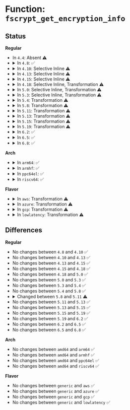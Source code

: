 # Function: <code>fscrypt_get_encryption_info</code>

## Status
<b>Regular</b>
<ul>
<li>
In <code>4.4</code>: Absent ⚠️
</li>
<li>
<details>
<summary>In <code>4.8</code>: ✅</summary>

```c
int fscrypt_get_encryption_info(struct inode *inode);
```

**Collision:** Unique Global

**Inline:** No

**Transformation:** False

**Instances:**

```
In fs/crypto/keyinfo.c (ffffffff8128a8b0)
Location: fs/crypto/keyinfo.c:292
Inline: False
Direct callers:
  - fs/crypto/policy.c:fscrypt_inherit_context
  - fs/crypto/policy.c:fscrypt_inherit_context
  - fs/ext4/dir.c:ext4_readdir
  - fs/ext4/file.c:ext4_file_open
  - fs/ext4/ialloc.c:__ext4_new_inode
  - fs/ext4/namei.c:ext4_symlink
  - fs/ext4/namei.c:htree_dirblock_to_tree
  - fs/ext4/symlink.c:ext4_encrypted_get_link
```
**Symbols:**

```
ffffffff8128a8b0-ffffffff8128a8e0: fscrypt_get_encryption_info (STB_GLOBAL)
```
</details>
</li>
<li>
<details>
<summary>In <code>4.10</code>: Selective Inline ⚠️</summary>

```c
int fscrypt_get_encryption_info(struct inode *inode);
```

**Collision:** Unique Global

**Inline:** Selective

**Transformation:** False

**Instances:**

```
In fs/crypto/keyinfo.c (ffffffff8129f170)
Location: fs/crypto/keyinfo.c:173
Inline: True
Direct callers:
  - fs/crypto/fname.c:fscrypt_setup_filename
  - fs/crypto/policy.c:fscrypt_inherit_context
  - fs/crypto/policy.c:fscrypt_inherit_context
  - fs/ext4/dir.c:ext4_readdir
  - fs/ext4/file.c:ext4_file_open
  - fs/ext4/ialloc.c:__ext4_new_inode
  - fs/ext4/namei.c:ext4_symlink
  - fs/ext4/namei.c:htree_dirblock_to_tree
  - fs/ext4/symlink.c:ext4_encrypted_get_link
```
**Symbols:**

```
ffffffff8129f170-ffffffff8129f5b3: fscrypt_get_encryption_info (STB_GLOBAL)
```
</details>
</li>
<li>
<details>
<summary>In <code>4.13</code>: Selective Inline ⚠️</summary>

```c
int fscrypt_get_encryption_info(struct inode *inode);
```

**Collision:** Unique Global

**Inline:** Selective

**Transformation:** False

**Instances:**

```
In fs/crypto/keyinfo.c (ffffffff812adbb0)
Location: fs/crypto/keyinfo.c:251
Inline: True
Direct callers:
  - fs/crypto/fname.c:fscrypt_setup_filename
  - fs/crypto/policy.c:fscrypt_has_permitted_context
  - fs/crypto/policy.c:fscrypt_has_permitted_context
  - fs/ext4/dir.c:ext4_readdir
  - fs/ext4/file.c:ext4_file_open
  - fs/ext4/ialloc.c:__ext4_new_inode
  - fs/ext4/inode.c:ext4_setattr
  - fs/ext4/namei.c:ext4_symlink
  - fs/ext4/namei.c:htree_dirblock_to_tree
  - fs/ext4/symlink.c:ext4_encrypted_get_link
```
**Symbols:**

```
ffffffff812adbb0-ffffffff812ae104: fscrypt_get_encryption_info (STB_GLOBAL)
```
</details>
</li>
<li>
<details>
<summary>In <code>4.15</code>: Selective Inline ⚠️</summary>

```c
int fscrypt_get_encryption_info(struct inode *inode);
```

**Collision:** Unique Global

**Inline:** Selective

**Transformation:** False

**Instances:**

```
In fs/crypto/keyinfo.c (ffffffff812d1080)
Location: fs/crypto/keyinfo.c:242
Inline: True
Direct callers:
  - fs/crypto/fname.c:fscrypt_setup_filename
  - fs/crypto/hooks.c:__fscrypt_prepare_link
  - fs/crypto/hooks.c:fscrypt_file_open
  - fs/crypto/policy.c:fscrypt_has_permitted_context
  - fs/crypto/policy.c:fscrypt_has_permitted_context
  - fs/ext4/dir.c:ext4_readdir
  - fs/ext4/ialloc.c:__ext4_new_inode
  - fs/ext4/inode.c:ext4_setattr
  - fs/ext4/namei.c:ext4_symlink
  - fs/ext4/namei.c:htree_dirblock_to_tree
  - fs/ext4/symlink.c:ext4_encrypted_get_link
```
**Symbols:**

```
ffffffff812d1080-ffffffff812d15e4: fscrypt_get_encryption_info (STB_GLOBAL)
```
</details>
</li>
<li>
<details>
<summary>In <code>4.18</code>: Selective Inline, Transformation ⚠️</summary>

```c
int fscrypt_get_encryption_info(struct inode *inode);
```

**Collision:** Unique Global

**Inline:** Selective

**Transformation:** True

**Instances:**

```
In fs/crypto/keyinfo.c (ffffffff812fbfa0)
Location: fs/crypto/keyinfo.c:288
Inline: True
Direct callers:
  - fs/crypto/fname.c:fscrypt_setup_filename
  - fs/crypto/hooks.c:__fscrypt_encrypt_symlink
  - fs/crypto/hooks.c:__fscrypt_prepare_link
  - fs/crypto/hooks.c:fscrypt_file_open
  - fs/crypto/policy.c:fscrypt_inherit_context
  - fs/crypto/policy.c:fscrypt_inherit_context
  - fs/crypto/policy.c:fscrypt_has_permitted_context
  - fs/crypto/policy.c:fscrypt_has_permitted_context
  - fs/ext4/dir.c:ext4_readdir
  - fs/ext4/ialloc.c:__ext4_new_inode
  - fs/ext4/inode.c:ext4_setattr
  - fs/ext4/namei.c:htree_dirblock_to_tree
```
**Symbols:**

```
ffffffff812fba70-ffffffff812fbf9d: fscrypt_get_encryption_info.part.7 (STB_LOCAL)
ffffffff812fc020-ffffffff812fc0d7: fscrypt_get_encryption_info.part.7.cold.10 (STB_LOCAL)
ffffffff812fbfa0-ffffffff812fbfdb: fscrypt_get_encryption_info (STB_GLOBAL)
```
</details>
</li>
<li>
<details>
<summary>In <code>5.0</code>: Selective Inline, Transformation ⚠️</summary>

```c
int fscrypt_get_encryption_info(struct inode *inode);
```

**Collision:** Unique Global

**Inline:** Selective

**Transformation:** True

**Instances:**

```
In fs/crypto/keyinfo.c (ffffffff813117c0)
Location: fs/crypto/keyinfo.c:504
Inline: True
Direct callers:
  - fs/crypto/fname.c:fscrypt_setup_filename
  - fs/crypto/hooks.c:__fscrypt_encrypt_symlink
  - fs/crypto/hooks.c:__fscrypt_prepare_link
  - fs/crypto/hooks.c:fscrypt_file_open
  - fs/crypto/policy.c:fscrypt_inherit_context
  - fs/crypto/policy.c:fscrypt_inherit_context
  - fs/crypto/policy.c:fscrypt_has_permitted_context
  - fs/crypto/policy.c:fscrypt_has_permitted_context
  - fs/ext4/dir.c:ext4_readdir
  - fs/ext4/ialloc.c:__ext4_new_inode
  - fs/ext4/inode.c:ext4_setattr
  - fs/ext4/namei.c:htree_dirblock_to_tree
```
**Symbols:**

```
ffffffff81311200-ffffffff813117bd: fscrypt_get_encryption_info.part.11 (STB_LOCAL)
ffffffff813118ab-ffffffff8131194a: fscrypt_get_encryption_info.part.11.cold.18 (STB_LOCAL)
ffffffff813117c0-ffffffff813117fb: fscrypt_get_encryption_info (STB_GLOBAL)
```
</details>
</li>
<li>
<details>
<summary>In <code>5.3</code>: Selective Inline, Transformation ⚠️</summary>

```c
int fscrypt_get_encryption_info(struct inode *inode);
```

**Collision:** Unique Global

**Inline:** Selective

**Transformation:** True

**Instances:**

```
In fs/crypto/keyinfo.c (ffffffff81338cb0)
Location: fs/crypto/keyinfo.c:502
Inline: True
Direct callers:
  - fs/crypto/fname.c:fscrypt_setup_filename
  - fs/crypto/hooks.c:fscrypt_get_symlink
  - fs/crypto/hooks.c:__fscrypt_encrypt_symlink
  - fs/crypto/hooks.c:__fscrypt_prepare_link
  - fs/crypto/hooks.c:fscrypt_file_open
  - fs/crypto/policy.c:fscrypt_inherit_context
  - fs/crypto/policy.c:fscrypt_inherit_context
  - fs/crypto/policy.c:fscrypt_has_permitted_context
  - fs/crypto/policy.c:fscrypt_has_permitted_context
  - fs/ext4/dir.c:ext4_readdir
  - fs/ext4/ialloc.c:__ext4_new_inode
  - fs/ext4/inode.c:ext4_setattr
  - fs/ext4/namei.c:htree_dirblock_to_tree
```
**Symbols:**

```
ffffffff81338720-ffffffff81338cac: fscrypt_get_encryption_info.part.0 (STB_LOCAL)
ffffffff81338d9e-ffffffff81338eae: fscrypt_get_encryption_info.part.0.cold (STB_LOCAL)
ffffffff81338cb0-ffffffff81338cef: fscrypt_get_encryption_info (STB_GLOBAL)
```
</details>
</li>
<li>
<details>
<summary>In <code>5.4</code>: Transformation ⚠️</summary>

```c
int fscrypt_get_encryption_info(struct inode *inode);
```

**Collision:** Unique Global

**Inline:** No

**Transformation:** True

**Instances:**

```
In fs/crypto/keysetup.c (0)
Location: fs/crypto/keysetup.c:421
Inline: False
Direct callers:
  - fs/crypto/fname.c:fscrypt_setup_filename
  - fs/crypto/hooks.c:fscrypt_get_symlink
  - fs/crypto/hooks.c:__fscrypt_encrypt_symlink
  - fs/crypto/hooks.c:__fscrypt_prepare_link
  - fs/crypto/hooks.c:fscrypt_file_open
  - fs/ext4/dir.c:ext4_readdir
  - fs/ext4/ialloc.c:__ext4_new_inode
  - fs/ext4/inode.c:ext4_setattr
  - fs/ext4/namei.c:htree_dirblock_to_tree
```
**Symbols:**

```
ffffffff8134e08f-ffffffff8134e15a: fscrypt_get_encryption_info.cold (STB_LOCAL)
ffffffff8134dac0-ffffffff8134df99: fscrypt_get_encryption_info (STB_GLOBAL)
```
</details>
</li>
<li>
<details>
<summary>In <code>5.8</code>: Transformation ⚠️</summary>

```c
int fscrypt_get_encryption_info(struct inode *inode);
```

**Collision:** Unique Global

**Inline:** No

**Transformation:** True

**Instances:**

```
In fs/crypto/keysetup.c (0)
Location: fs/crypto/keysetup.c:430
Inline: False
Direct callers:
  - fs/crypto/fname.c:fscrypt_setup_filename
  - fs/crypto/hooks.c:fscrypt_get_symlink
  - fs/crypto/hooks.c:__fscrypt_encrypt_symlink
  - fs/crypto/hooks.c:fscrypt_prepare_setflags
  - fs/crypto/policy.c:fscrypt_inherit_context
  - fs/crypto/policy.c:fscrypt_inherit_context
  - fs/ext4/dir.c:ext4_readdir
  - fs/ext4/ialloc.c:__ext4_new_inode
  - fs/ext4/inode.c:ext4_setattr
  - fs/ext4/namei.c:htree_dirblock_to_tree
```
**Symbols:**

```
ffffffff81393fd6-ffffffff81394012: fscrypt_get_encryption_info.cold (STB_LOCAL)
ffffffff81393a40-ffffffff81393e6e: fscrypt_get_encryption_info (STB_GLOBAL)
```
</details>
</li>
<li>
<details>
<summary>In <code>5.11</code>: Transformation ⚠️</summary>

```c
int fscrypt_get_encryption_info(struct inode *inode, bool allow_unsupported);
```

**Collision:** Unique Global

**Inline:** No

**Transformation:** True

**Instances:**

```
In fs/crypto/keysetup.c (0)
Location: fs/crypto/keysetup.c:564
Inline: False
Direct callers:
  - fs/crypto/fname.c:fscrypt_setup_filename
  - fs/crypto/hooks.c:fscrypt_get_symlink
  - fs/crypto/hooks.c:fscrypt_prepare_setflags
  - fs/crypto/hooks.c:__fscrypt_prepare_readdir
  - fs/crypto/policy.c:fscrypt_policy_to_inherit
```
**Symbols:**

```
ffffffff81beafbe-ffffffff81beaff7: fscrypt_get_encryption_info.cold (STB_LOCAL)
ffffffff813a53b0-ffffffff813a54f2: fscrypt_get_encryption_info (STB_GLOBAL)
```
</details>
</li>
<li>
<details>
<summary>In <code>5.13</code>: Transformation ⚠️</summary>

```c
int fscrypt_get_encryption_info(struct inode *inode, bool allow_unsupported);
```

**Collision:** Unique Global

**Inline:** No

**Transformation:** True

**Instances:**

```
In fs/crypto/keysetup.c (0)
Location: fs/crypto/keysetup.c:588
Inline: False
Direct callers:
  - fs/crypto/fname.c:fscrypt_setup_filename
  - fs/crypto/hooks.c:fscrypt_get_symlink
  - fs/crypto/hooks.c:fscrypt_prepare_setflags
  - fs/crypto/hooks.c:__fscrypt_prepare_readdir
  - fs/crypto/policy.c:fscrypt_policy_to_inherit
```
**Symbols:**

```
ffffffff81bdd017-ffffffff81bdd050: fscrypt_get_encryption_info.cold (STB_LOCAL)
ffffffff813ac490-ffffffff813ac5d2: fscrypt_get_encryption_info (STB_GLOBAL)
```
</details>
</li>
<li>
<details>
<summary>In <code>5.15</code>: Transformation ⚠️</summary>

```c
int fscrypt_get_encryption_info(struct inode *inode, bool allow_unsupported);
```

**Collision:** Unique Global

**Inline:** No

**Transformation:** True

**Instances:**

```
In fs/crypto/keysetup.c (0)
Location: fs/crypto/keysetup.c:621
Inline: False
Direct callers:
  - fs/crypto/fname.c:fscrypt_setup_filename
  - fs/crypto/hooks.c:fscrypt_get_symlink
  - fs/crypto/hooks.c:fscrypt_prepare_setflags
  - fs/crypto/hooks.c:__fscrypt_prepare_readdir
  - fs/crypto/policy.c:fscrypt_policy_to_inherit
```
**Symbols:**

```
ffffffff81cc66f0-ffffffff81cc6729: fscrypt_get_encryption_info.cold (STB_LOCAL)
ffffffff813fbe00-ffffffff813fbf42: fscrypt_get_encryption_info (STB_GLOBAL)
```
</details>
</li>
<li>
<details>
<summary>In <code>5.19</code>: Transformation ⚠️</summary>

```c
int fscrypt_get_encryption_info(struct inode *inode, bool allow_unsupported);
```

**Collision:** Unique Global

**Inline:** No

**Transformation:** True

**Instances:**

```
In fs/crypto/keysetup.c (0)
Location: fs/crypto/keysetup.c:608
Inline: False
Direct callers:
  - fs/crypto/fname.c:fscrypt_setup_filename
  - fs/crypto/hooks.c:fscrypt_get_symlink
  - fs/crypto/hooks.c:fscrypt_prepare_setflags
  - fs/crypto/hooks.c:__fscrypt_prepare_readdir
  - fs/crypto/policy.c:fscrypt_policy_to_inherit
  - fs/crypto/policy.c:fscrypt_has_permitted_context
  - fs/crypto/policy.c:fscrypt_has_permitted_context
```
**Symbols:**

```
ffffffff81e78b4e-ffffffff81e78b86: fscrypt_get_encryption_info.cold (STB_LOCAL)
ffffffff8146f1c0-ffffffff8146f349: fscrypt_get_encryption_info (STB_GLOBAL)
```
</details>
</li>
<li>
<details>
<summary>In <code>6.2</code>: ✅</summary>

```c
int fscrypt_get_encryption_info(struct inode *inode, bool allow_unsupported);
```

**Collision:** Unique Global

**Inline:** No

**Transformation:** False

**Instances:**

```
In fs/crypto/keysetup.c (ffffffff815008c0)
Location: fs/crypto/keysetup.c:617
Inline: False
Direct callers:
  - fs/crypto/fname.c:fscrypt_setup_filename
  - fs/crypto/hooks.c:fscrypt_get_symlink
  - fs/crypto/hooks.c:fscrypt_prepare_setflags
  - fs/crypto/hooks.c:__fscrypt_prepare_readdir
  - fs/crypto/policy.c:fscrypt_policy_to_inherit
  - fs/crypto/policy.c:fscrypt_has_permitted_context
  - fs/crypto/policy.c:fscrypt_has_permitted_context
```
**Symbols:**

```
ffffffff815008c0-ffffffff81500a78: fscrypt_get_encryption_info (STB_GLOBAL)
```
</details>
</li>
<li>
<details>
<summary>In <code>6.5</code>: ✅</summary>

```c
int fscrypt_get_encryption_info(struct inode *inode, bool allow_unsupported);
```

**Collision:** Unique Global

**Inline:** No

**Transformation:** False

**Instances:**

```
In fs/crypto/keysetup.c (ffffffff81537f50)
Location: fs/crypto/keysetup.c:636
Inline: False
Direct callers:
  - fs/crypto/fname.c:fscrypt_setup_filename
  - fs/crypto/hooks.c:fscrypt_get_symlink
  - fs/crypto/hooks.c:fscrypt_prepare_setflags
  - fs/crypto/hooks.c:__fscrypt_prepare_readdir
  - fs/crypto/policy.c:fscrypt_policy_to_inherit
  - fs/crypto/policy.c:fscrypt_has_permitted_context
  - fs/crypto/policy.c:fscrypt_has_permitted_context
```
**Symbols:**

```
ffffffff81537f50-ffffffff81538108: fscrypt_get_encryption_info (STB_GLOBAL)
```
</details>
</li>
<li>
<details>
<summary>In <code>6.8</code>: ✅</summary>

```c
int fscrypt_get_encryption_info(struct inode *inode, bool allow_unsupported);
```

**Collision:** Unique Global

**Inline:** No

**Transformation:** False

**Instances:**

```
In fs/crypto/keysetup.c (ffffffff8156d0a0)
Location: fs/crypto/keysetup.c:643
Inline: False
Direct callers:
  - fs/crypto/fname.c:fscrypt_setup_filename
  - fs/crypto/hooks.c:fscrypt_get_symlink
  - fs/crypto/hooks.c:fscrypt_prepare_setflags
  - fs/crypto/hooks.c:__fscrypt_prepare_readdir
  - fs/crypto/policy.c:fscrypt_policy_to_inherit
  - fs/crypto/policy.c:fscrypt_has_permitted_context
  - fs/crypto/policy.c:fscrypt_has_permitted_context
```
**Symbols:**

```
ffffffff8156d0a0-ffffffff8156d258: fscrypt_get_encryption_info (STB_GLOBAL)
```
</details>
</li>
</ul>
<b>Arch</b>
<ul>
<li>
<details>
<summary>In <code>arm64</code>: ✅</summary>

```c
int fscrypt_get_encryption_info(struct inode *inode);
```

**Collision:** Unique Global

**Inline:** No

**Transformation:** False

**Instances:**

```
In fs/crypto/keysetup.c (ffff80001040ede0)
Location: fs/crypto/keysetup.c:421
Inline: False
Direct callers:
  - fs/crypto/fname.c:fscrypt_setup_filename
  - fs/crypto/hooks.c:fscrypt_get_symlink
  - fs/crypto/hooks.c:__fscrypt_encrypt_symlink
  - fs/crypto/hooks.c:__fscrypt_prepare_link
  - fs/crypto/hooks.c:fscrypt_file_open
  - fs/ext4/dir.c:ext4_readdir
  - fs/ext4/ialloc.c:__ext4_new_inode
  - fs/ext4/inode.c:ext4_setattr
  - fs/ext4/namei.c:htree_dirblock_to_tree
```
**Symbols:**

```
ffff80001040ede0-ffff80001040f370: fscrypt_get_encryption_info (STB_GLOBAL)
```
</details>
</li>
<li>
<details>
<summary>In <code>armhf</code>: ✅</summary>

```c
int fscrypt_get_encryption_info(struct inode *inode);
```

**Collision:** Unique Global

**Inline:** No

**Transformation:** False

**Instances:**

```
In fs/crypto/keysetup.c (c05db8fc)
Location: fs/crypto/keysetup.c:421
Inline: False
Direct callers:
  - fs/crypto/hooks.c:fscrypt_get_symlink
  - fs/crypto/hooks.c:__fscrypt_encrypt_symlink
  - fs/crypto/hooks.c:__fscrypt_prepare_link
  - fs/crypto/hooks.c:fscrypt_file_open
  - fs/ext4/dir.c:ext4_readdir
  - fs/ext4/ialloc.c:__ext4_new_inode
  - fs/ext4/inode.c:ext4_setattr
  - fs/ext4/namei.c:htree_dirblock_to_tree
```
**Symbols:**

```
c05db8fc-c05dbecc: fscrypt_get_encryption_info (STB_GLOBAL)
```
</details>
</li>
<li>
<details>
<summary>In <code>ppc64el</code>: ✅</summary>

```c
int fscrypt_get_encryption_info(struct inode *inode);
```

**Collision:** Unique Global

**Inline:** No

**Transformation:** False

**Instances:**

```
In fs/crypto/keysetup.c (c00000000051c4b0)
Location: fs/crypto/keysetup.c:421
Inline: False
Direct callers:
  - fs/crypto/fname.c:fscrypt_setup_filename
  - fs/crypto/hooks.c:fscrypt_get_symlink
  - fs/crypto/hooks.c:__fscrypt_encrypt_symlink
  - fs/crypto/hooks.c:__fscrypt_prepare_link
  - fs/crypto/hooks.c:fscrypt_file_open
  - fs/ext4/dir.c:ext4_readdir
  - fs/ext4/ialloc.c:__ext4_new_inode
  - fs/ext4/inode.c:ext4_setattr
  - fs/ext4/namei.c:htree_dirblock_to_tree
```
**Symbols:**

```
c00000000051c4b0-c00000000051cbd4: fscrypt_get_encryption_info (STB_GLOBAL)
```
</details>
</li>
<li>
<details>
<summary>In <code>riscv64</code>: ✅</summary>

```c
int fscrypt_get_encryption_info(struct inode *inode);
```

**Collision:** Unique Global

**Inline:** No

**Transformation:** False

**Instances:**

```
In fs/crypto/keysetup.c (ffffffe0002b7baa)
Location: fs/crypto/keysetup.c:421
Inline: False
Direct callers:
  - fs/crypto/hooks.c:fscrypt_get_symlink
  - fs/crypto/hooks.c:__fscrypt_encrypt_symlink
  - fs/crypto/hooks.c:__fscrypt_prepare_link
  - fs/crypto/hooks.c:fscrypt_file_open
  - fs/ext4/dir.c:ext4_readdir
  - fs/ext4/ialloc.c:__ext4_new_inode
  - fs/ext4/inode.c:ext4_setattr
  - fs/ext4/namei.c:htree_dirblock_to_tree
```
**Symbols:**

```
ffffffe0002b7baa-ffffffe0002b801a: fscrypt_get_encryption_info (STB_GLOBAL)
```
</details>
</li>
</ul>
<b>Flavor</b>
<ul>
<li>
<details>
<summary>In <code>aws</code>: Transformation ⚠️</summary>

```c
int fscrypt_get_encryption_info(struct inode *inode);
```

**Collision:** Unique Global

**Inline:** No

**Transformation:** True

**Instances:**

```
In fs/crypto/keysetup.c (0)
Location: fs/crypto/keysetup.c:421
Inline: False
Direct callers:
  - fs/crypto/fname.c:fscrypt_setup_filename
  - fs/crypto/hooks.c:fscrypt_get_symlink
  - fs/crypto/hooks.c:__fscrypt_encrypt_symlink
  - fs/crypto/hooks.c:__fscrypt_prepare_link
  - fs/crypto/hooks.c:fscrypt_file_open
  - fs/ext4/dir.c:ext4_readdir
  - fs/ext4/ialloc.c:__ext4_new_inode
  - fs/ext4/inode.c:ext4_setattr
  - fs/ext4/namei.c:htree_dirblock_to_tree
```
**Symbols:**

```
ffffffff8134666f-ffffffff8134673a: fscrypt_get_encryption_info.cold (STB_LOCAL)
ffffffff813460a0-ffffffff81346579: fscrypt_get_encryption_info (STB_GLOBAL)
```
</details>
</li>
<li>
<details>
<summary>In <code>azure</code>: Transformation ⚠️</summary>

```c
int fscrypt_get_encryption_info(struct inode *inode);
```

**Collision:** Unique Global

**Inline:** No

**Transformation:** True

**Instances:**

```
In fs/crypto/keysetup.c (0)
Location: fs/crypto/keysetup.c:421
Inline: False
Direct callers:
  - fs/crypto/fname.c:fscrypt_setup_filename
  - fs/crypto/hooks.c:fscrypt_get_symlink
  - fs/crypto/hooks.c:__fscrypt_encrypt_symlink
  - fs/crypto/hooks.c:__fscrypt_prepare_link
  - fs/crypto/hooks.c:fscrypt_file_open
  - fs/ext4/dir.c:ext4_readdir
  - fs/ext4/ialloc.c:__ext4_new_inode
  - fs/ext4/inode.c:ext4_setattr
  - fs/ext4/namei.c:htree_dirblock_to_tree
```
**Symbols:**

```
ffffffff8133734f-ffffffff8133741a: fscrypt_get_encryption_info.cold (STB_LOCAL)
ffffffff81336d80-ffffffff81337259: fscrypt_get_encryption_info (STB_GLOBAL)
```
</details>
</li>
<li>
<details>
<summary>In <code>gcp</code>: Transformation ⚠️</summary>

```c
int fscrypt_get_encryption_info(struct inode *inode);
```

**Collision:** Unique Global

**Inline:** No

**Transformation:** True

**Instances:**

```
In fs/crypto/keysetup.c (0)
Location: fs/crypto/keysetup.c:421
Inline: False
Direct callers:
  - fs/crypto/fname.c:fscrypt_setup_filename
  - fs/crypto/hooks.c:fscrypt_get_symlink
  - fs/crypto/hooks.c:__fscrypt_encrypt_symlink
  - fs/crypto/hooks.c:__fscrypt_prepare_link
  - fs/crypto/hooks.c:fscrypt_file_open
  - fs/ext4/dir.c:ext4_readdir
  - fs/ext4/ialloc.c:__ext4_new_inode
  - fs/ext4/inode.c:ext4_setattr
  - fs/ext4/namei.c:htree_dirblock_to_tree
```
**Symbols:**

```
ffffffff8134413f-ffffffff8134420a: fscrypt_get_encryption_info.cold (STB_LOCAL)
ffffffff81343b70-ffffffff81344049: fscrypt_get_encryption_info (STB_GLOBAL)
```
</details>
</li>
<li>
<details>
<summary>In <code>lowlatency</code>: Transformation ⚠️</summary>

```c
int fscrypt_get_encryption_info(struct inode *inode);
```

**Collision:** Unique Global

**Inline:** No

**Transformation:** True

**Instances:**

```
In fs/crypto/keysetup.c (0)
Location: fs/crypto/keysetup.c:421
Inline: False
Direct callers:
  - fs/crypto/fname.c:fscrypt_setup_filename
  - fs/crypto/hooks.c:fscrypt_get_symlink
  - fs/crypto/hooks.c:__fscrypt_encrypt_symlink
  - fs/crypto/hooks.c:__fscrypt_prepare_link
  - fs/crypto/hooks.c:fscrypt_file_open
  - fs/ext4/dir.c:ext4_readdir
  - fs/ext4/ialloc.c:__ext4_new_inode
  - fs/ext4/inode.c:ext4_setattr
  - fs/ext4/namei.c:htree_dirblock_to_tree
```
**Symbols:**

```
ffffffff8135741d-ffffffff813574e8: fscrypt_get_encryption_info.cold (STB_LOCAL)
ffffffff81356e50-ffffffff81357327: fscrypt_get_encryption_info (STB_GLOBAL)
```
</details>
</li>
</ul>

## Differences
<b>Regular</b>
<ul>
<li>
No changes between <code>4.8</code> and <code>4.10</code> ✅
</li>
<li>
No changes between <code>4.10</code> and <code>4.13</code> ✅
</li>
<li>
No changes between <code>4.13</code> and <code>4.15</code> ✅
</li>
<li>
No changes between <code>4.15</code> and <code>4.18</code> ✅
</li>
<li>
No changes between <code>4.18</code> and <code>5.0</code> ✅
</li>
<li>
No changes between <code>5.0</code> and <code>5.3</code> ✅
</li>
<li>
No changes between <code>5.3</code> and <code>5.4</code> ✅
</li>
<li>
No changes between <code>5.4</code> and <code>5.8</code> ✅
</li>
<li>
<details>
<summary>Changed between <code>5.8</code> and <code>5.11</code> ⚠️</summary>
<ul>
<li>
<b>Param added. </b>
<code>bool allow_unsupported</code>
</li>
</ul>
</details>
</li>
<li>
No changes between <code>5.11</code> and <code>5.13</code> ✅
</li>
<li>
No changes between <code>5.13</code> and <code>5.15</code> ✅
</li>
<li>
No changes between <code>5.15</code> and <code>5.19</code> ✅
</li>
<li>
No changes between <code>5.19</code> and <code>6.2</code> ✅
</li>
<li>
No changes between <code>6.2</code> and <code>6.5</code> ✅
</li>
<li>
No changes between <code>6.5</code> and <code>6.8</code> ✅
</li>
</ul>
<b>Arch</b>
<ul>
<li>
No changes between <code>amd64</code> and <code>arm64</code> ✅
</li>
<li>
No changes between <code>amd64</code> and <code>armhf</code> ✅
</li>
<li>
No changes between <code>amd64</code> and <code>ppc64el</code> ✅
</li>
<li>
No changes between <code>amd64</code> and <code>riscv64</code> ✅
</li>
</ul>
<b>Flavor</b>
<ul>
<li>
No changes between <code>generic</code> and <code>aws</code> ✅
</li>
<li>
No changes between <code>generic</code> and <code>azure</code> ✅
</li>
<li>
No changes between <code>generic</code> and <code>gcp</code> ✅
</li>
<li>
No changes between <code>generic</code> and <code>lowlatency</code> ✅
</li>
</ul>

